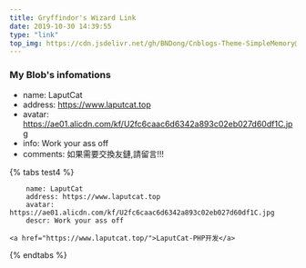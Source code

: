 ```yaml
---
title: Gryffindor's Wizard Link
date: 2019-10-30 14:39:55
type: "link"
top_img: https://cdn.jsdelivr.net/gh/BNDong/Cnblogs-Theme-SimpleMemory@master/img/webp/nothome_top_bg.webp
---
```


### My Blob's infomations
- name: LaputCat
- address: https://www.laputcat.top
- avatar: https://ae01.alicdn.com/kf/U2fc6caac6d6342a893c02eb027d60df1C.jpg
- info: Work your ass off
- comments: 如果需要交換友鏈,請留言!!!

{% tabs test4 %}
<!-- tab Butterfly主题 -->
```
    name: LaputCat
    address: https://www.laputcat.top
    avatar: https://ae01.alicdn.com/kf/U2fc6caac6d6342a893c02eb027d60df1C.jpg
    descr: Work your ass off
```
<!-- endtab -->

<!-- tab Html -->
```
<a href="https://www.laputcat.top/">LaputCat-PHP开发</a>
```
<!-- endtab -->
{% endtabs %}

